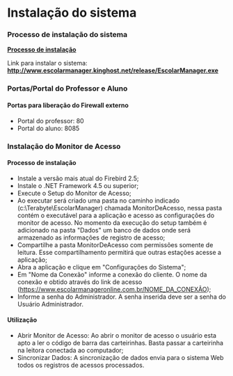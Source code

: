 # Instalação do sistema

  ### Processo de instalação do sistema 
  [**Processo de instalação**](https://drive.google.com/file/d/0B9HQ_q3LvylPdGNtSXA2YXU2R0E/view)

  Link para instalar o sistema: **http://www.escolarmanager.kinghost.net/release/EscolarManager.exe**

### Portas/Portal do Professor e Aluno  
####  Portas para liberação do Firewall externo
* Portal do professor: 80
* Portal do aluno: 8085

### Instalação do Monitor de Acesso  

#### Processo de instalação
* Instale a versão mais atual do Firebird 2.5;
* Instale o .NET Framework 4.5 ou superior;
* Execute o Setup do Monitor de Acesso;
* Ao executar será criado uma pasta no caminho indicado (c:\Terabyte\EscolarManager) chamada MonitorDeAcesso, nessa pasta contém o executável para a aplicação e acesso as configurações do monitor de acesso. No momento da execução do setup também é adicionado na pasta "Dados" um banco de dados onde será armazenado as informações de registro de acesso;
* Compartilhe a pasta MonitorDeAcesso com permissões somente de leitura. Esse compartilhamento permitirá que outras estações acesse a aplicação;
* Abra a aplicação e clique em "Configurações do Sistema";
* Em "Nome da Conexão" informe a conexão do cliente. O nome da conexão e obtido através do link de acesso (https://www.escolarmanageronline.com.br/NOME_DA_CONEXÃO);
* Informe a senha do Administrador. A senha inserida deve ser a senha do Usuário Administrador.

#### Utilização

* Abrir Monitor de Acesso: Ao abrir o monitor de acesso o usuário esta apto a ler o código de barra das carteirinhas. Basta passar a carteirinha na leitora conectada ao computador;
* Sincronizar Dados: A sincronização de dados envia para o sistema Web todos os registros de acessos processados.
